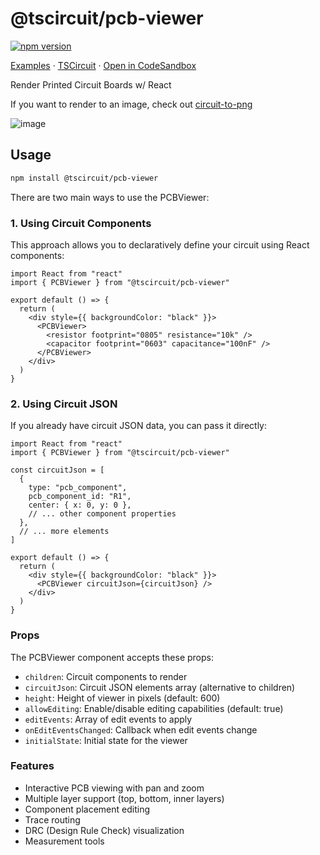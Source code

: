 # @tscircuit/pcb-viewer

[![npm version](https://badge.fury.io/js/@tscircuit%2Fpcb-viewer.svg)](https://badge.fury.io/js/@tscircuit%2Fpcb-viewer)

[Examples](https://pcb-viewer.vercel.app/) &middot; [TSCircuit](https://tscircuit.com) &middot; [Open in CodeSandbox](https://codesandbox.io/p/github/tscircuit/pcb-viewer)

Render Printed Circuit Boards w/ React

If you want to render to an image, check out [circuit-to-png](https://github.com/tscircuit/circuit-to-png)

![image](https://github.com/tscircuit/pcb-viewer/assets/1910070/e010f44e-b8c0-4e1d-9d59-1ea66716427f)

## Usage

```bash
npm install @tscircuit/pcb-viewer
```

There are two main ways to use the PCBViewer:

### 1. Using Circuit Components

This approach allows you to declaratively define your circuit using React components:

```tsx
import React from "react"
import { PCBViewer } from "@tscircuit/pcb-viewer"

export default () => {
  return (
    <div style={{ backgroundColor: "black" }}>
      <PCBViewer>
        <resistor footprint="0805" resistance="10k" />
        <capacitor footprint="0603" capacitance="100nF" />
      </PCBViewer>
    </div>
  )
}
```

### 2. Using Circuit JSON

If you already have circuit JSON data, you can pass it directly:

```tsx
import React from "react"
import { PCBViewer } from "@tscircuit/pcb-viewer"

const circuitJson = [
  {
    type: "pcb_component",
    pcb_component_id: "R1",
    center: { x: 0, y: 0 },
    // ... other component properties
  },
  // ... more elements
]

export default () => {
  return (
    <div style={{ backgroundColor: "black" }}>
      <PCBViewer circuitJson={circuitJson} />
    </div>
  )
}
```

### Props

The PCBViewer component accepts these props:

- `children`: Circuit components to render
- `circuitJson`: Circuit JSON elements array (alternative to children)
- `height`: Height of viewer in pixels (default: 600)
- `allowEditing`: Enable/disable editing capabilities (default: true)
- `editEvents`: Array of edit events to apply
- `onEditEventsChanged`: Callback when edit events change
- `initialState`: Initial state for the viewer

### Features

- Interactive PCB viewing with pan and zoom
- Multiple layer support (top, bottom, inner layers)
- Component placement editing
- Trace routing
- DRC (Design Rule Check) visualization
- Measurement tools
